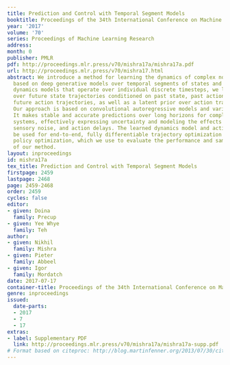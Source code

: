 ```yaml
---
title: Prediction and Control with Temporal Segment Models
booktitle: Proceedings of the 34th International Conference on Machine Learning
year: '2017'
volume: '70'
series: Proceedings of Machine Learning Research
address: 
month: 0
publisher: PMLR
pdf: http://proceedings.mlr.press/v70/mishra17a/mishra17a.pdf
url: http://proceedings.mlr.press/v70/mishra17.html
abstract: We introduce a method for learning the dynamics of complex nonlinear systems
  based on deep generative models over temporal segments of states and actions. Unlike
  dynamics models that operate over individual discrete timesteps, we learn the distribution
  over future state trajectories conditioned on past state, past action, and planned
  future action trajectories, as well as a latent prior over action trajectories.
  Our approach is based on convolutional autoregressive models and variational autoencoders.
  It makes stable and accurate predictions over long horizons for complex, stochastic
  systems, effectively expressing uncertainty and modeling the effects of collisions,
  sensory noise, and action delays. The learned dynamics model and action prior can
  be used for end-to-end, fully differentiable trajectory optimization and model-based
  policy optimization, which we use to evaluate the performance and sample-efficiency
  of our method.
layout: inproceedings
id: mishra17a
tex_title: Prediction and Control with Temporal Segment Models
firstpage: 2459
lastpage: 2468
page: 2459-2468
order: 2459
cycles: false
editor:
- given: Doina
  family: Precup
- given: Yee Whye
  family: Teh
author:
- given: Nikhil
  family: Mishra
- given: Pieter
  family: Abbeel
- given: Igor
  family: Mordatch
date: 2017-07-17
container-title: Proceedings of the 34th International Conference on Machine Learning
genre: inproceedings
issued:
  date-parts:
  - 2017
  - 7
  - 17
extras:
- label: Supplementary PDF
  link: http://proceedings.mlr.press/v70/mishra17a/mishra17a-supp.pdf
# Format based on citeproc: http://blog.martinfenner.org/2013/07/30/citeproc-yaml-for-bibliographies/
---
```

